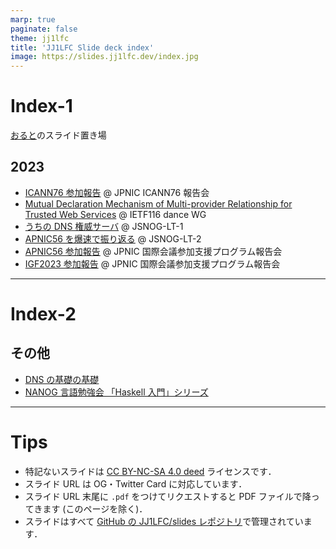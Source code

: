 ```yaml
---
marp: true
paginate: false
theme: jj1lfc
title: 'JJ1LFC Slide deck index'
image: https://slides.jj1lfc.dev/index.jpg
---
```


# Index-1

[おると](https://blog.jj1lfc.dev/about)のスライド置き場

## 2023

- [ICANN76 参加報告](https://slides.jj1lfc.dev/ICANN76-report-ppt.pdf) @ JPNIC ICANN76 報告会
- [Mutual Declaration Mechanism of Multi-provider Relationship for Trusted Web Services](https://slides.jj1lfc.dev/M2DMRT-IETF116.pdf) @ IETF116 dance WG
- [うちの DNS 権威サーバ](https://slides.jj1lfc.dev/230507-jsnog-lt-1-alt) @ JSNOG-LT-1
- [APNIC56 を爆速で振り返る](https://slides.jj1lfc.dev/230916-jsnog-lt-2-alt) @ JSNOG-LT-2
- [APNIC56 参加報告](https://slides.jj1lfc.dev/231031-apnic56-report-alt) @ JPNIC 国際会議参加支援プログラム報告会
- [IGF2023 参加報告](https://slides.jj1lfc.dev/231101-IGF2023-report-alt) @ JPNIC 国際会議参加支援プログラム報告会

---

# Index-2

## その他

- [DNS の基礎の基礎](https://slides.jj1lfc.dev/DNS-basics.pdf)
- [NANOG 言語勉強会 「Haskell 入門」シリーズ](https://slides.jj1lfc.dev/haskell)

---

# Tips

- 特記ないスライドは [CC BY-NC-SA 4.0 deed](https://creativecommons.org/licenses/by-nc-sa/4.0/) ライセンスです．
- スライド URL は OG・Twitter Card に対応しています．
- スライド URL 末尾に `.pdf` をつけてリクエストすると
  PDF ファイルで降ってきます (このページを除く)．
- スライドはすべて [GitHub の JJ1LFC/slides レポジトリ](https://github.com/JJ1LFC/slides)で管理されています．
